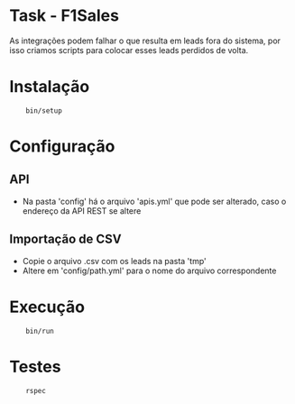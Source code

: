 # Task - F1Sales

As integrações podem falhar o que resulta em leads fora do sistema, por isso criamos scripts para colocar esses leads perdidos de volta.

# Instalação

```
    bin/setup
```

# Configuração

## API

- Na pasta 'config' há o arquivo 'apis.yml' que pode ser alterado, caso o endereço da API REST se altere

## Importação de CSV

- Copie o arquivo .csv com os leads na pasta 'tmp'
- Altere em 'config/path.yml' para o nome do arquivo correspondente

# Execução

```
    bin/run
```

# Testes

```
    rspec
```